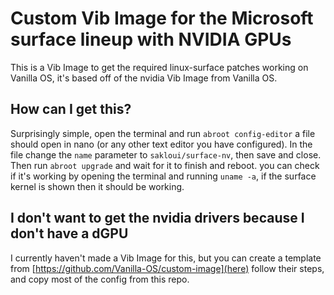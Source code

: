 # Custom Vib Image for the Microsoft surface lineup with NVIDIA GPUs

This is a Vib Image to get the required linux-surface patches working on Vanilla OS, it's based off of the nvidia Vib Image from Vanilla OS.

## How can I get this?

Surprisingly simple, open the terminal and run `abroot config-editor` a file should open in nano (or any other text editor you have configured).
In the file change the `name` parameter to `sakloui/surface-nv`, then save and close. 
Then run `abroot upgrade` and wait for it to finish and reboot. you can check if it's working by opening the terminal and running `uname -a`, if the surface kernel is shown then it should be working.

## I don't want to get the nvidia drivers because I don't have a dGPU

I currently haven't made a Vib Image for this, but you can create a template from [https://github.com/Vanilla-OS/custom-image](here) follow their steps, and copy most of the config from this repo.
